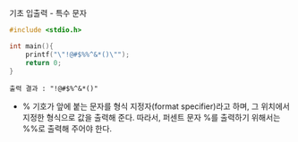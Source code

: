 기초 입출력 - 특수 문자

```C
#include <stdio.h>

int main(){
    printf("\"!@#$%%^&*()\""); 
    return 0;
}
```
```
출력 결과 : "!@#$%^&*()"
```
* % 기호가 앞에 붙는 문자를 형식 지정자(format specifier)라고 하며,
그 위치에서 지정한 형식으로 값을 출력해 준다.
따라서, 퍼센트 문자 %를 출력하기 위해서는 %%로 출력해 주어야 한다.